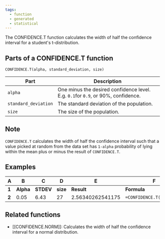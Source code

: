 ```yaml
---
tags:
  - function
  - generated
  - statistical
---
```


The CONFIDENCE.T function calculates the width of half the confidence interval for a student's t-distribution.

Parts of a CONFIDENCE.T function
--------------------------------

`CONFIDENCE.T(alpha, standard_deviation, size)`

| Part | Description |
| --- | --- |
| `alpha` | One minus the desired confidence level. E.g. `0.1`for `0.9`, or 90%, confidence. |
| `standard_deviation` | The standard deviation of the population. |
| `size` | The size of the population. |

Note
----

`CONFIDENCE.T` calculates the width of half the confidence interval such that a value picked at random from the data set has `1-alpha` probability of lying within the mean plus or minus the result of `CONFIDENCE.T`.

Examples
--------

| A | B | C | D | E | F |
| --- | --- | --- | --- | --- | --- |
| **1** | **Alpha** | **STDEV** | **size** | **Result** | **Formula** | **Confidence Interval (Supposed Mean=40)** |
| **2** | 0.05 | 6.43 | 27 | 2.56340262541175 | `=CONFIDENCE.T(A2,B2,C2)` | [40-2.563, 40+2.563] |

Related functions
-----------------

* [[CONFIDENCE.NORM]]: Calculates the width of half the confidence interval for a normal distribution.